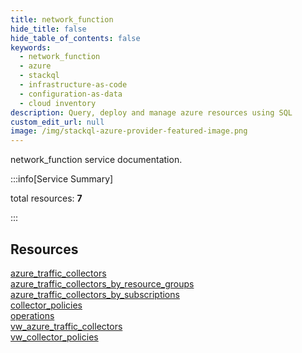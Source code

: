 ```yaml
---
title: network_function
hide_title: false
hide_table_of_contents: false
keywords:
  - network_function
  - azure
  - stackql
  - infrastructure-as-code
  - configuration-as-data
  - cloud inventory
description: Query, deploy and manage azure resources using SQL
custom_edit_url: null
image: /img/stackql-azure-provider-featured-image.png
---
```


network_function service documentation.

:::info[Service Summary]

total resources: __7__  

:::

## Resources
<div class="row">
<div class="providerDocColumn">
<a href="/services/network_function/azure_traffic_collectors/">azure_traffic_collectors</a><br />
<a href="/services/network_function/azure_traffic_collectors_by_resource_groups/">azure_traffic_collectors_by_resource_groups</a><br />
<a href="/services/network_function/azure_traffic_collectors_by_subscriptions/">azure_traffic_collectors_by_subscriptions</a><br />
<a href="/services/network_function/collector_policies/">collector_policies</a>
</div>
<div class="providerDocColumn">
<a href="/services/network_function/operations/">operations</a><br />
<a href="/services/network_function/vw_azure_traffic_collectors/">vw_azure_traffic_collectors</a><br />
<a href="/services/network_function/vw_collector_policies/">vw_collector_policies</a>
</div>
</div>